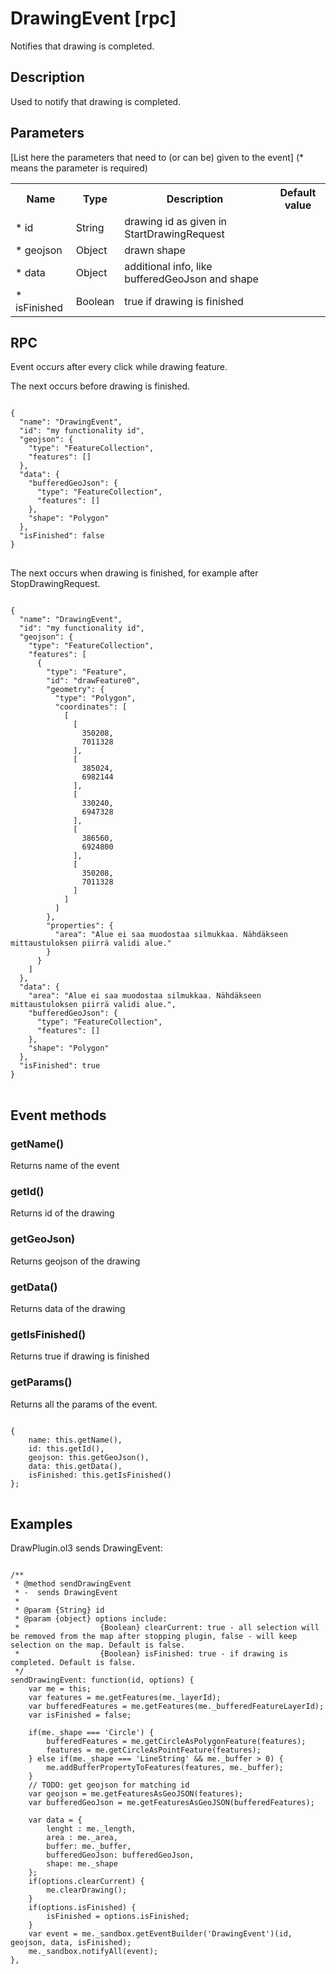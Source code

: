 # DrawingEvent [rpc]

Notifies that drawing is completed.

## Description

Used to notify that drawing is completed.

## Parameters

[List here the parameters that need to (or can be) given to the event]
(* means the parameter is required)

<table class="table">
<tr>
  <th> Name</th><th> Type</th><th> Description</th><th> Default value</th>
</tr>
<tr>
  <td>* id </td><td> String</td><td> drawing id as given in StartDrawingRequest</td><td> </td>
</tr>
<tr>
  <td>* geojson </td><td> Object</td><td> drawn shape</td><td> </td>
</tr>
<tr>
  <td>* data </td><td> Object</td><td> additional info, like bufferedGeoJson and shape</td><td> </td>
</tr>
<tr>
  <td>* isFinished </td><td> Boolean</td><td> true if drawing is finished</td><td> </td>
</tr>
</table>

## RPC

Event occurs after every click while drawing feature. 

The next occurs before drawing is finished.
<pre class="event-code-block">
<code>
{
  "name": "DrawingEvent",
  "id": "my functionality id",
  "geojson": {
    "type": "FeatureCollection",
    "features": []
  },
  "data": {
    "bufferedGeoJson": {
      "type": "FeatureCollection",
      "features": []
    },
    "shape": "Polygon"
  },
  "isFinished": false
}
</code>
</pre>

The next occurs when drawing is finished, for example after StopDrawingRequest.
<pre class="event-code-block">
<code>
{
  "name": "DrawingEvent",
  "id": "my functionality id",
  "geojson": {
    "type": "FeatureCollection",
    "features": [
      {
        "type": "Feature",
        "id": "drawFeature0",
        "geometry": {
          "type": "Polygon",
          "coordinates": [
            [
              [
                350208,
                7011328
              ],
              [
                385024,
                6982144
              ],
              [
                330240,
                6947328
              ],
              [
                386560,
                6924800
              ],
              [
                350208,
                7011328
              ]
            ]
          ]
        },
        "properties": {
          "area": "Alue ei saa muodostaa silmukkaa. Nähdäkseen mittaustuloksen piirrä validi alue."
        }
      }
    ]
  },
  "data": {
    "area": "Alue ei saa muodostaa silmukkaa. Nähdäkseen mittaustuloksen piirrä validi alue.",
    "bufferedGeoJson": {
      "type": "FeatureCollection",
      "features": []
    },
    "shape": "Polygon"
  },
  "isFinished": true
}
</code>
</pre>

## Event methods

### getName()
Returns name of the event

### getId()
Returns id of the drawing

### getGeoJson)
Returns geojson of the drawing

### getData()
Returns data of the drawing

### getIsFinished()
Returns true if drawing is finished

### getParams()
Returns all the params of the event.
<pre class="event-code-block">
<code>
{
    name: this.getName(),
    id: this.getId(),
    geojson: this.getGeoJson(),
    data: this.getData(),
    isFinished: this.getIsFinished()
};
</code>
</pre>

## Examples

DrawPlugin.ol3 sends DrawingEvent:
<pre class="event-code-block">
<code>
/**
 * @method sendDrawingEvent
 * -  sends DrawingEvent
 *
 * @param {String} id
 * @param {object} options include:
 *                  {Boolean} clearCurrent: true - all selection will be removed from the map after stopping plugin, false - will keep selection on the map. Default is false.
 *                  {Boolean} isFinished: true - if drawing is completed. Default is false.
 */
sendDrawingEvent: function(id, options) {
    var me = this;
    var features = me.getFeatures(me._layerId);
    var bufferedFeatures = me.getFeatures(me._bufferedFeatureLayerId);
    var isFinished = false;

    if(me._shape === 'Circle') {
        bufferedFeatures = me.getCircleAsPolygonFeature(features);
        features = me.getCircleAsPointFeature(features);
    } else if(me._shape === 'LineString' && me._buffer > 0) {
        me.addBufferPropertyToFeatures(features, me._buffer);
    }
    // TODO: get geojson for matching id
    var geojson = me.getFeaturesAsGeoJSON(features);
    var bufferedGeoJson = me.getFeaturesAsGeoJSON(bufferedFeatures);

    var data = {
        lenght : me._length,
        area : me._area,
        buffer: me._buffer,
        bufferedGeoJson: bufferedGeoJson,
        shape: me._shape
    };
    if(options.clearCurrent) {
        me.clearDrawing();
    }
    if(options.isFinished) {
        isFinished = options.isFinished;
    }
    var event = me._sandbox.getEventBuilder('DrawingEvent')(id, geojson, data, isFinished);
    me._sandbox.notifyAll(event);
},
</code>
</pre>